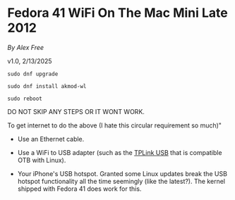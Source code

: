 # Fedora 41 WiFi On The Mac Mini Late 2012

_By Alex Free_

v1.0, 2/13/2025

`sudo dnf upgrade`

`sudo dnf install akmod-wl`

`sudo reboot`

DO NOT SKIP ANY STEPS OR IT WONT WORK.

To get internet to do the above (I hate this circular requirement so much)"

* Use an Ethernet cable.

* Use a WiFi to USB adapter (such as the [TPLink USB](https://www.amazon.com/wifi-adapter-usb-pc-network/dp/B008IFXQFU?th=1) that is compatible OTB with Linux).

* Your iPhone's USB hotspot. Granted some Linux updates break the USB hotspot functionality all the time seemingly (like the latest?). The kernel shipped with Fedora 41 does work for this.